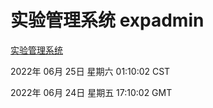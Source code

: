 # 实验管理系统 expadmin
[实验管理系统](http://219.139.196.158:56808/expadmin-782313d2-e1b1-4ea7-932e-3a55e6a1a4d0/)

2022年 06月 25日 星期六 01:10:02 CST

2022年 06月 24日 星期五 17:10:02 GMT
